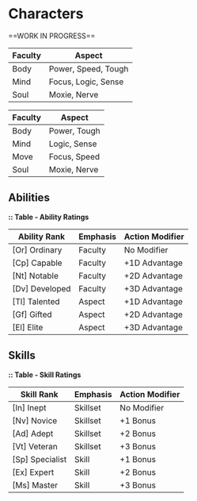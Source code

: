 # Characters

<!--Add Preface section-->



==WORK IN PROGRESS==







| Faculty | Aspect              |
| ------- | ------------------- |
| Body    | Power, Speed, Tough |
| Mind    | Focus, Logic, Sense |
| Soul    | Moxie, Nerve        |



| Faculty | Aspect       |
| ------- | ------------ |
| Body    | Power, Tough |
| Mind    | Logic, Sense |
| Move    | Focus, Speed |
| Soul    | Moxie, Nerve |



## Abilities

**:: Table - Ability Ratings**

| **Ability Rank** | Emphasis | **Action Modifier** |
| ---------------- | -------- | ------------------- |
| [Or] Ordinary    | Faculty  | No Modifier         |
| [Cp] Capable     | Faculty  | +1D Advantage       |
| [Nt] Notable     | Faculty  | +2D Advantage       |
| [Dv] Developed   | Faculty  | +3D Advantage       |
| [Tl] Talented    | Aspect   | +1D Advantage       |
| [Gf] Gifted      | Aspect   | +2D Advantage       |
| [El] Elite       | Aspect   | +3D Advantage       |

## Skills

**:: Table - Skill Ratings**

| **Skill Rank**  | Emphasis | **Action Modifier** |
| --------------- | -------- | ------------------- |
| [In] Inept      | Skillset | No Modifier         |
| [Nv] Novice     | Skillset | +1 Bonus            |
| [Ad] Adept      | Skillset | +2 Bonus            |
| [Vt] Veteran    | Skillset | +3 Bonus            |
| [Sp] Specialist | Skill    | +1 Bonus            |
| [Ex] Expert     | Skill    | +2 Bonus            |
| [Ms] Master     | Skill    | +3 Bonus            |

